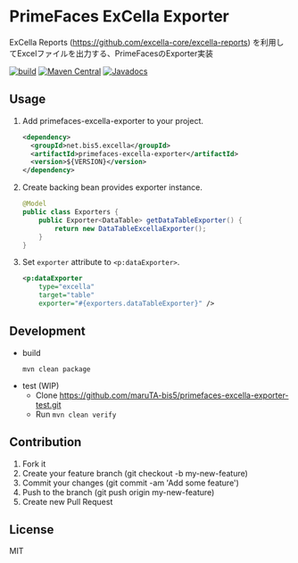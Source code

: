# PrimeFaces ExCella Exporter

ExCella Reports (https://github.com/excella-core/excella-reports) を利用してExcelファイルを出力する、PrimeFacesのExporter実装

[![build](https://github.com/maruTA-bis5/primefaces-excella-exporter/actions/workflows/build.yml/badge.svg)](https://github.com/maruTA-bis5/primefaces-excella-exporter/actions/workflows/build.yml)
[![Maven Central](https://maven-badges.herokuapp.com/maven-central/net.bis5.excella/primefaces-excella-exporter/badge.svg)](https://maven-badges.herokuapp.com/maven-central/net.bis5.excella/primefaces-excella-exporter)
[![Javadocs](http://javadoc.io/badge/net.bis5.excella/primefaces-excella-exporter.svg)](http://javadoc.io/doc/net.bis5.excella/primefaces-excella-exporter)

## Usage
1. Add primefaces-excella-exporter to your project.
    ```xml
    <dependency>
      <groupId>net.bis5.excella</groupId>
      <artifactId>primefaces-excella-exporter</artifactId>
      <version>${VERSION}</version>
    </dependency>
    ```
1. Create backing bean provides exporter instance.
    ```java
    @Model
    public class Exporters {
        public Exporter<DataTable> getDataTableExporter() {
            return new DataTableExcellaExporter();
        }
    }
    ```
1. Set `exporter` attribute to `<p:dataExporter>`.
    ```xml
    <p:dataExporter
        type="excella"
        target="table"
        exporter="#{exporters.dataTableExporter}" />
    ```

## Development
- build
    ```shellscript
    mvn clean package
    ```
- test (WIP)
    - Clone https://github.com/maruTA-bis5/primefaces-excella-exporter-test.git
    - Run `mvn clean verify`

## Contribution
1. Fork it
1. Create your feature branch (git checkout -b my-new-feature)
1. Commit your changes (git commit -am 'Add some feature')
1. Push to the branch (git push origin my-new-feature)
1. Create new Pull Request

## License
MIT
